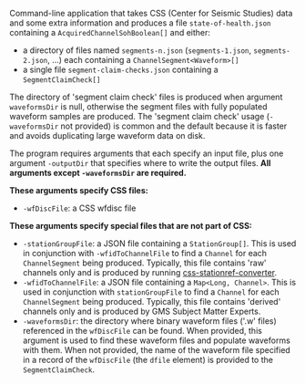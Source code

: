 Command-line application that takes CSS (Center for Seismic Studies) data and some extra information and produces a file `state-of-health.json` 
containing a `AcquiredChannelSohBoolean[]` and either:
 - a directory of files named `segments-n.json` (`segments-1.json`, `segments-2.json`, ...) each containing a `ChannelSegment<Waveform>[]`
 - a single file `segment-claim-checks.json` containing a `SegmentClaimCheck[]`
 
The directory of 'segment claim check' files is produced when argument `waveformsDir` is null, otherwise the segment files with fully populated waveform
samples are produced.  The 'segment claim check' usage (`-waveformsDir` not provided) is common and the default because 
it is faster and avoids duplicating large waveform data on disk.

The program requires arguments that each specify an input file, plus one argument `-outputDir` that specifies where to write the output files. 
**All arguments except `-waveformsDir` are required.**

**These arguments specify CSS files:**
 - `-wfDiscFile`: a CSS wfdisc file

**These arguments specify special files that are not part of CSS:**
  - `-stationGroupFile`: a JSON file containing a `StationGroup[]`.  This is used in conjunction with `-wfidToChannelFile` to find a `Channel` for each `ChannelSegment` being produced.
   Typically, this file contains 'raw' channels only and is produced by running [css-stationref-converter](../css-stationref-converter).
 - `-wfidToChannelFile`: a JSON file containing a `Map<Long, Channel>`.  This is used in conjunction with `stationGroupFile` to find a `Channel` for each `ChannelSegment` being produced.
   Typically, this file contains 'derived' channels only and is produced by GMS Subject Matter Experts.
 - `-waveformsDir`: the directory where binary waveform files ('.w' files) referenced in the `wfDiscFile` can be found.  When provided, this argument is used to find these waveform
   files and populate waveforms with them.  When not provided, the name of the waveform file specified in a record of the `wfDiscFile` (the `dfile` element) is provided to the `SegmentClaimCheck`. 